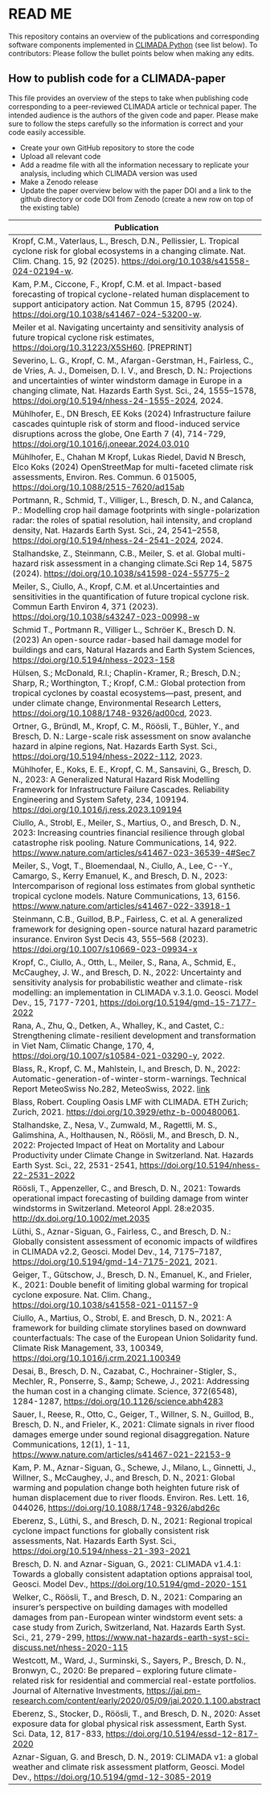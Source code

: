 # READ ME
This repository contains an overview of the publications and corresponding software components implemented in [CLIMADA Python](https://github.com/CLIMADA-project/climada_python) (see list below). 
To contributors: Please follow the bullet points below when making any edits.

## How to publish code for a CLIMADA-paper
This file provides an overview of the steps to take when publishing code corresponding to a peer-reviewed CLIMADA article or technical paper. The intended audience is the authors of the given code and paper. Please make sure to follow the steps carefully so the information is correct and your code easily accessible.

* Create your own GitHub repository to store the code
* Upload all relevant code
* Add a readme file with all the information necessary to replicate your analysis, including which CLIMADA version was used
* Make a Zenodo release
* Update the paper overview below with the paper DOI and a link to the github directory or code DOI from Zenodo (create a new row on top of the existing table)

| Publication                                                                                                                                                                                                                                                                                                                                                  | Code link                                                                                                                                                                    |
|--------------------------------------------------------------------------------------------------------------------------------------------------------------------------------------------------------------------------------------------------------------------------------------------------------------------------------------------------------------|------------------------------------------------------------------------------------------------------------------------------------------------------------------------------|
| Kropf, C.M., Vaterlaus, L., Bresch, D.N., Pellissier, L. Tropical cyclone risk for global ecosystems in a changing climate. Nat. Clim. Chang. 15, 92 (2025). https://doi.org/10.1038/s41558-024-02194-w.                                                                                                                                                                                                     | https://doi.org/10.5281/zenodo.12801009                                                                                                                                    |
| Kam, P.M., Ciccone, F., Kropf, C.M. et al. Impact-based forecasting of tropical cyclone-related human displacement to support anticipatory action. Nat Commun 15, 8795 (2024). https://doi.org/10.1038/s41467-024-53200-w.                                                                                                                                                                                                     | https://github.com/manniepmkam/TC_displacement_forecast                                                                                                                                    |
| Meiler et al. Navigating uncertainty and sensitivity analysis of future tropical cyclone risk estimates, https://doi.org/10.31223/X5SH60. [PREPRINT]                                                                                                                                                                                                         | https://doi.org/10.5281/zenodo.10715404                                                                                                                                      |
| Severino, L. G., Kropf, C. M., Afargan-Gerstman, H., Fairless, C., de Vries, A. J., Domeisen, D. I. V., and Bresch, D. N.: Projections and uncertainties of winter windstorm damage in Europe in a changing climate, Nat. Hazards Earth Syst. Sci., 24, 1555–1578, https://doi.org/10.5194/nhess-24-1555-2024, 2024.                                         | code: https://doi.org/10.5281/zenodo.11048701 data: https://doi.org/10.5281/zenodo.11058585                                                                                  |
| Mühlhofer, E., DN Bresch, EE Koks (2024) Infrastructure failure cascades quintuple risk of storm and flood-induced service disruptions across the globe, One Earth 7 (4), 714-729, https://doi.org/10.1016/j.oneear.2024.03.010                                                                                                                              | https://github.com/Evelyn-M/global-service-disruptions                                                                                                                                                                             |
| Mühlhofer, E., Chahan M Kropf, Lukas Riedel, David N Bresch, Elco Koks (2024) OpenStreetMap for multi-faceted climate risk assessments, Environ. Res. Commun. 6 015005, https://doi.org/10.1088/2515-7620/ad15ab                                                                                                                                             | https://github.com/Evelyn-M/osm-climate-risks                                                                                                                                |
| Portmann, R., Schmid, T., Villiger, L., Bresch, D. N., and Calanca, P.: Modelling crop hail damage footprints with single-polarization radar: the roles of spatial resolution, hail intensity, and cropland density, Nat. Hazards Earth Syst. Sci., 24, 2541–2558, https://doi.org/10.5194/nhess-24-2541-2024, 2024.                                         | https://github.com/CLIMADA-project/climada_papers/tree/main/archive/202403_crop_hail_damage_footprint                                                                        |
| Stalhandske, Z., Steinmann, C.B., Meiler, S. et al. Global multi-hazard risk assessment in a changing climate.Sci Rep 14, 5875 (2024). https://doi.org/10.1038/s41598-024-55775-2                                                                                                                                                                            | https://github.com/CLIMADA-project/climada_papers/tree/main/archive/202403_multi_hazard_risk_assessment                                                                      |
| Meiler, S., Ciullo, A., Kropf, C.M. et al.Uncertainties and sensitivities in the quantification of future tropical cyclone risk. Commun Earth Environ 4, 371 (2023). https://doi.org/10.1038/s43247-023-00998-w                                                                                                                                              | https://doi.org/10.5281/zenodo.8073353                                                                                                                                       |
| Schmid T., Portmann R., Villiger L., Schröer K., Bresch D. N. (2023) An open-source radar-based hail damage model for buildings and cars, Natural Hazards and Earth System Sciences, https://doi.org/10.5194/nhess-2023-158                                                                                                                                  | https://doi.org/10.5281/zenodo.10563495 https://github.com/CLIMADA-project/climada_papers/tree/main/archive/202309_hail_damage_model                                         |
| Hülsen, S.; McDonald, R.I.; Chaplin-Kramer, R.; Bresch, D.N.; Sharp, R.; Worthington, T.; Kropf, C.M.: Global protection from tropical cyclones by coastal ecosystems—past, present, and under climate change, Environmental Research Letters, https://doi.org/10.1088/1748-9326/ad00cd, 2023.                                                               | https://doi.org/10.5281/zenodo.8100826 https://github.com/CLIMADA-project/climada_papers/tree/main/archive/202305_coastal_ecosystems_TC                                      |
| Ortner, G., Bründl, M., Kropf, C. M., Röösli, T., Bühler, Y., and Bresch, D. N.: Large-scale risk assessment on snow avalanche hazard in alpine regions, Nat. Hazards Earth Syst. Sci., https://doi.org/10.5194/nhess-2022-112, 2023.                                                                                                                        | https://github.com/CLIMADA-project/climada_papers/tree/main/archive/202305_avalanche_switzerland_present                                                                     |
| Mühlhofer, E., Koks, E. E., Kropf, C. M., Sansavini, G., Bresch, D. N., 2023: A Generalized Natural Hazard Risk Modelling Framework for Infrastructure Failure Cascades. Reliability Engineering and System Safety, 234, 109194. https://doi.org/10.1016/j.ress.2023.109194                                                                                  | https://github.com/CLIMADA-project/climada_papers/tree/main/archive/202208_critical_infrastructure_nw_risks                                                                  |
| Ciullo, A., Strobl, E., Meiler, S., Martius, O., and Bresch, D. N., 2023: Increasing countries financial resilience through global catastrophe risk pooling. Nature Communications, 14, 922. https://www.nature.com/articles/s41467-023-36539-4#Sec7                                                                                                         | https://doi.org/10.5281/zenodo.7371742                                                                                                                                       |
| Meiler, S., Vogt, T., Bloemendaal, N., Ciullo, A., Lee, C--Y., Camargo, S., Kerry Emanuel, K., and Bresch, D. N., 2023: Intercomparison of regional loss estimates from global synthetic tropical cyclone models. Nature Communications, 13, 6156. https://www.nature.com/articles/s41467-022-33918-1                                                        | https://doi.org/10.5281/zenodo.6782091                                                                                                                                       |
| Steinmann, C.B., Guillod, B.P., Fairless, C. et al. A generalized framework for designing open-source natural hazard parametric insurance. Environ Syst Decis 43, 555–568 (2023). https://doi.org/10.1007/s10669-023-09934-x                                                                                                                                 | https://github.com/CLIMADA-project/climada_papers/tree/main/archive/202303_parametric_insurance_framework                                                                    |
| Kropf, C., Ciullo, A., Otth, L., Meiler, S., Rana, A., Schmid, E., McCaughey, J. W., and Bresch, D. N., 2022: Uncertainty and sensitivity analysis for probabilistic weather and climate-risk modelling: an implementation in CLIMADA v.3.1.0. Geosci. Model Dev., 15, 7177-7201, https://doi.org/10.5194/gmd-15-7177-2022                                   | https://github.com/CLIMADA-project/climada_papers/tree/main/archive/202012_unsequa_vietnam_tc_ts                                                                             |
| Rana, A., Zhu, Q., Detken, A., Whalley, K., and Castet, C.: Strengthening climate-resilient development and transformation in Viet Nam, Climatic Change, 170, 4, https://doi.org/10.1007/s10584-021-03290-y, 2022.                                                                                                                                           | https://github.com/arunranain/climada_tc_vietnam                                                                                                                             |
| Blass, R., Kropf, C. M., Mahlstein, I., and Bresch, D. N., 2022: Automatic-generation-of-winter-storm-warnings. Technical Report MeteoSwiss No.282, MeteoSwiss, 2022. [ link ]( https://www.meteoschweiz.admin.ch/home/service-und-publikationen/publikationen.subpage.html/de/data/publications/2022/6/automatic-generation-of-winter-storm-warnings.html ) |                                                                                                                                                                              |
| Blass, Robert. Coupling Oasis LMF with CLIMADA. ETH Zurich; Zurich, 2021. https://doi.org/10.3929/ethz-b-000480061.                                                                                                                                                                                                                                          | Tutorial (and all the code) here:  https://github.com/CLIMADA-project/climada_petals/blob/feature/ktools/doc/tutorial/ktools_examples.ipynb                                  |
| Stalhandske, Z., Nesa, V., Zumwald, M., Ragettli, M. S., Galimshina, A., Holthausen, N., Röösli, M., and Bresch, D. N., 2022: Projected Impact of Heat on Mortality and Labour Productivity under Climate Change in Switzerland. Nat. Hazards Earth Syst. Sci., 22, 2531-2541, https://doi.org/10.5194/nhess-22-2531-2022                                    | https://doi.org/10.5281/zenodo.6908285 https://github.com/zeliest/heat_mortality_productivity_impacts                                                                        |
| Röösli, T., Appenzeller, C., and Bresch, D. N., 2021: Towards operational impact forecasting of building damage from winter windstorms in Switzerland. Meteorol Appl. 28:e2035. http://dx.doi.org/10.1002/met.2035                                                                                                                                           |                                                                                                                                                                              |
| Lüthi, S., Aznar-Siguan, G., Fairless, C., and Bresch, D. N.: Globally consistent assessment of economic impacts of wildfires in CLIMADA v2.2, Geosci. Model Dev., 14, 7175–7187, https://doi.org/10.5194/gmd-14-7175-2021, 2021.                                                                                                                            | https://github.com/CLIMADA-project/climada_papers/tree/main/archive/211312_climada_wildfire                                                                                  |
| Geiger, T., Gütschow, J., Bresch, D. N., Emanuel, K., and Frieler, K., 2021: Double benefit of limiting global warming for tropical cyclone exposure. Nat. Clim. Chang., https://doi.org/10.1038/s41558-021-01157-9                                                                                                                                          | https://github.com/CLIMADA-project/climada_python/releases/tag/v2.2.0 https://github.com/CLIMADA-project/climada_petals/blob/main/doc/tutorial/climada_hazard_emulator.ipynb |
| Ciullo, A., Martius, O., Strobl, E. and Bresch, D. N., 2021: A framework for building climate storylines based on downward counterfactuals: The case of the European Union Solidarity fund. Climate Risk Management, 33, 100349, https://doi.org/10.1016/j.crm.2021.100349                                                                                   |                                                                                                                                                                              |
| Desai, B., Bresch, D. N., Cazabat, C., Hochrainer-Stigler, S., Mechler, R., Ponserre, S., &amp;amp; Schewe, J., 2021: Addressing the human cost in a changing climate. Science, 372(6548), 1284-1287, https://doi.org/10.1126/science.abh4283                                                                                                                |                                                                                                                                                                              |
| Sauer, I., Reese, R., Otto, C., Geiger, T., Willner, S. N., Guillod, B., Bresch, D. N., and Frieler, K., 2021: Climate signals in river flood damages emerge under sound regional disaggregation. Nature Communications, 12(1), 1-11, https://www.nature.com/articles/s41467-021-22153-9                                                                     | https://github.com/CLIMADA-project/climada_papers/tree/main/archive/202010_flood_attribution                                                                                 |
| Kam, P. M., Aznar-Siguan, G., Schewe, J., Milano, L., Ginnetti, J., Willner, S., McCaughey, J., and Bresch, D. N., 2021: Global warming and population change both heighten future risk of human displacement due to river floods. Environ. Res. Lett. 16, 044026, https://doi.org/10.1088/1748-9326/abd26c                                                  | https://github.com/CLIMADA-project/climada_papers/tree/main/archive/202008_global_flood_displacement                                                                         |
| Eberenz, S., Lüthi, S., and Bresch, D. N., 2021: Regional tropical cyclone impact functions for globally consistent risk assessments, Nat. Hazards Earth Syst. Sci., https://doi.org/10.5194/nhess-21-393-2021                                                                                                                                               | https://doi.org/10.5281/zenodo.4478341 https://github.com/CLIMADA-project/climada_papers/tree/main/archive/202005_tropical_cyclone_calibration                               |
| Bresch, D. N. and Aznar-Siguan, G., 2021: CLIMADA v1.4.1: Towards a globally consistent adaptation options appraisal tool, Geosci. Model Dev., https://doi.org/10.5194/gmd-2020-151                                                                                                                                                                          | https://github.com/CLIMADA-project/climada_papers/tree/main/archive/202008_climada_adaptation                                                                                |
| Welker, C., Röösli, T., and Bresch, D. N., 2021: Comparing an insurer’s perspective on building damages with modelled damages from pan-European winter windstorm event sets: a case study from Zurich, Switzerland, Nat. Hazards Earth Syst. Sci., 21, 279-299, https://www.nat-hazards-earth-syst-sci-discuss.net/nhess-2020-115                            | https://github.com/CLIMADA-project/climada_papers/tree/main/archive/202002_winter_windstorms_model                                                                           |
| Westcott, M., Ward, J., Surminski, S., Sayers, P., Bresch, D. N., Bronwyn, C., 2020: Be prepared – exploring future climate-related risk for residential and commercial real-estate portfolios. Journal of Alternative Investments, https://jai.pm-research.com/content/early/2020/05/09/jai.2020.1.100.abstract                                             |                                                                                                                                                                              |
| Eberenz, S., Stocker, D., Röösli, T., and Bresch, D. N., 2020: Asset exposure data for global physical risk assessment, Earth Syst. Sci. Data, 12, 817-833, https://doi.org/10.5194/essd-12-817-2020                                                                                                                                                         | https://github.com/CLIMADA-project/climada_papers/tree/main/archive/201903_litpop_exposure_data_model                                                                        |
| Aznar-Siguan, G. and Bresch, D. N., 2019: CLIMADA v1: a global weather and climate risk assessment platform, Geosci. Model Dev., https://doi.org/10.5194/gmd-12-3085-2019                                                                                                                                                                                    | https://github.com/CLIMADA-project/climada_papers/tree/main/archive/201812_climada_risk_assessment                                                                           |
